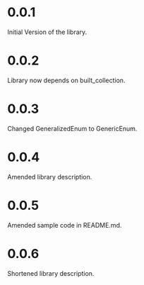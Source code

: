 # 0.0.1

Initial Version of the library.

# 0.0.2

Library now depends on built_collection.

# 0.0.3

Changed GeneralizedEnum to GenericEnum.

# 0.0.4

Amended library description.

# 0.0.5

Amended sample code in README.md.

# 0.0.6

Shortened library description.
